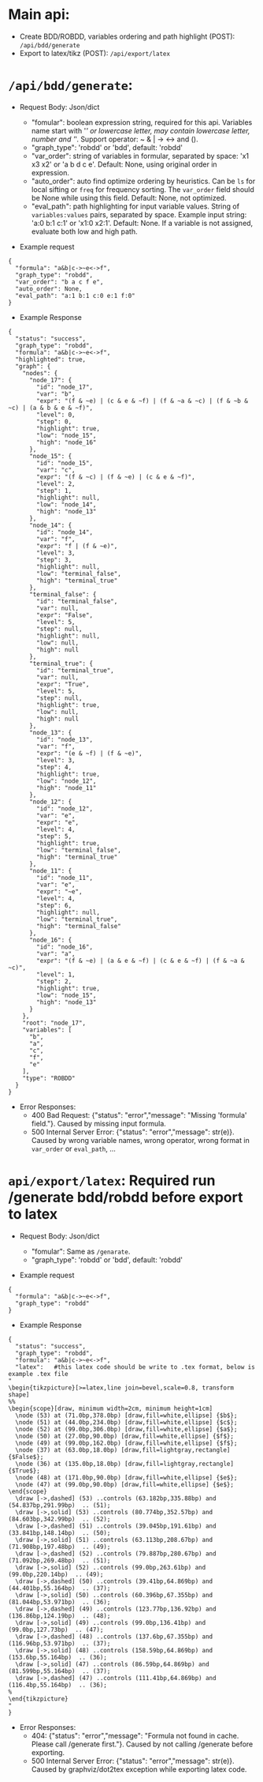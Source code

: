 # Main api:
 - Create BDD/ROBDD, variables ordering and path highlight (POST): `/api/bdd/generate`
 - Export to latex/tikz (POST): `/api/export/latex`


# `/api/bdd/generate`:
- Request Body: Json/dict
    - "fomular": boolean expression string, required for this api. Variables name start with '_' or lowercase letter, may contain lowercase letter, number and '_'. Support operator: ~ & | -> <-> and ().
    - "graph_type": 'robdd' or 'bdd', default: 'robdd'
    - "var_order": string of variables in formular, separated by space: 'x1 x3 x2' or 'a b d c e'. Default: None, using original order in expression.
    - "auto_order": auto find optimize ordering by heuristics. Can be `ls` for local sifting or `freq` for frequency sorting. The `var_order` field should be None while using this field. Default: None, not optimized.
    - "eval_path": path highlighting for input variable values. String of `variables:values` pairs, separated by space. Example input string: 'a:0 b:1 c:1' or 'x1:0 x2:1'. Default: None. If a variable is not assigned, evaluate both low and high path.

- Example request
```
{
  "formula": "a&b|c->~e<->f",
  "graph_type": "robdd",
  "var_order": "b a c f e",
  "auto_order": None,
  "eval_path": "a:1 b:1 c:0 e:1 f:0"
}
```
 
- Example Response 
```
{
  "status": "success",
  "graph_type": "robdd",
  "formula": "a&b|c->~e<->f",
  "highlighted": true,
  "graph": {
    "nodes": {
      "node_17": {
        "id": "node_17",
        "var": "b",
        "expr": "(f & ~e) | (c & e & ~f) | (f & ~a & ~c) | (f & ~b & ~c) | (a & b & e & ~f)",
        "level": 0,
        "step": 0,
        "highlight": true,
        "low": "node_15",
        "high": "node_16"
      },
      "node_15": {
        "id": "node_15",
        "var": "c",
        "expr": "(f & ~c) | (f & ~e) | (c & e & ~f)",
        "level": 2,
        "step": 1,
        "highlight": null,
        "low": "node_14",
        "high": "node_13"
      },
      "node_14": {
        "id": "node_14",
        "var": "f",
        "expr": "f | (f & ~e)",
        "level": 3,
        "step": 3,
        "highlight": null,
        "low": "terminal_false",
        "high": "terminal_true"
      },
      "terminal_false": {
        "id": "terminal_false",
        "var": null,
        "expr": "False",
        "level": 5,
        "step": null,
        "highlight": null,
        "low": null,
        "high": null
      },
      "terminal_true": {
        "id": "terminal_true",
        "var": null,
        "expr": "True",
        "level": 5,
        "step": null,
        "highlight": true,
        "low": null,
        "high": null
      },
      "node_13": {
        "id": "node_13",
        "var": "f",
        "expr": "(e & ~f) | (f & ~e)",
        "level": 3,
        "step": 4,
        "highlight": true,
        "low": "node_12",
        "high": "node_11"
      },
      "node_12": {
        "id": "node_12",
        "var": "e",
        "expr": "e",
        "level": 4,
        "step": 5,
        "highlight": true,
        "low": "terminal_false",
        "high": "terminal_true"
      },
      "node_11": {
        "id": "node_11",
        "var": "e",
        "expr": "~e",
        "level": 4,
        "step": 6,
        "highlight": null,
        "low": "terminal_true",
        "high": "terminal_false"
      },
      "node_16": {
        "id": "node_16",
        "var": "a",
        "expr": "(f & ~e) | (a & e & ~f) | (c & e & ~f) | (f & ~a & ~c)",
        "level": 1,
        "step": 2,
        "highlight": true,
        "low": "node_15",
        "high": "node_13"
      }
    },
    "root": "node_17",
    "variables": [
      "b",
      "a",
      "c",
      "f",
      "e"
    ],
    "type": "ROBDD"
  }
}
```
- Error Responses:
  - 400 Bad Request: {"status": "error","message": "Missing 'formula' field."}. Caused by missing input formula.
  - 500 Internal Server Error: {"status": "error","message": str(e)}. Caused by wrong variable names, wrong operator, wrong format in `var_order` or `eval_path`, ...

# `api/export/latex`: Required run /generate bdd/robdd before export to latex
- Request Body: Json/dict
    - "fomular": Same as `/genarate`.
    - "graph_type": 'robdd' or 'bdd', default: 'robdd'

- Example request
```
{
  "formula": "a&b|c->~e<->f",
  "graph_type": "robdd"
}
```

- Example Response 
```
{
  "status": "success",
  "graph_type": "robdd",
  "formula": "a&b|c->~e<->f",
  "latex":   #this latex code should be write to .tex format, below is example .tex file  
"
\begin{tikzpicture}[>=latex,line join=bevel,scale=0.8, transform shape]
%%
\begin{scope}[draw, minimum width=2cm, minimum height=1cm]
  \node (53) at (71.0bp,378.0bp) [draw,fill=white,ellipse] {$b$};
  \node (51) at (44.0bp,234.0bp) [draw,fill=white,ellipse] {$c$};
  \node (52) at (99.0bp,306.0bp) [draw,fill=white,ellipse] {$a$};
  \node (50) at (27.0bp,90.0bp) [draw,fill=white,ellipse] {$f$};
  \node (49) at (99.0bp,162.0bp) [draw,fill=white,ellipse] {$f$};
  \node (37) at (63.0bp,18.0bp) [draw,fill=lightgray,rectangle] {$False$};
  \node (36) at (135.0bp,18.0bp) [draw,fill=lightgray,rectangle] {$True$};
  \node (48) at (171.0bp,90.0bp) [draw,fill=white,ellipse] {$e$};
  \node (47) at (99.0bp,90.0bp) [draw,fill=white,ellipse] {$e$};
\end{scope}
  \draw [->,dashed] (53) ..controls (63.182bp,335.88bp) and (54.837bp,291.99bp)  .. (51);
  \draw [->,solid] (53) ..controls (80.774bp,352.57bp) and (84.603bp,342.99bp)  .. (52);
  \draw [->,dashed] (51) ..controls (39.045bp,191.61bp) and (33.841bp,148.14bp)  .. (50);
  \draw [->,solid] (51) ..controls (63.113bp,208.67bp) and (71.908bp,197.48bp)  .. (49);
  \draw [->,dashed] (52) ..controls (79.887bp,280.67bp) and (71.092bp,269.48bp)  .. (51);
  \draw [->,solid] (52) ..controls (99.0bp,263.61bp) and (99.0bp,220.14bp)  .. (49);
  \draw [->,dashed] (50) ..controls (39.41bp,64.869bp) and (44.401bp,55.164bp)  .. (37);
  \draw [->,solid] (50) ..controls (60.396bp,67.355bp) and (81.044bp,53.971bp)  .. (36);
  \draw [->,dashed] (49) ..controls (123.77bp,136.92bp) and (136.86bp,124.19bp)  .. (48);
  \draw [->,solid] (49) ..controls (99.0bp,136.41bp) and (99.0bp,127.73bp)  .. (47);
  \draw [->,dashed] (48) ..controls (137.6bp,67.355bp) and (116.96bp,53.971bp)  .. (37);
  \draw [->,solid] (48) ..controls (158.59bp,64.869bp) and (153.6bp,55.164bp)  .. (36);
  \draw [->,solid] (47) ..controls (86.59bp,64.869bp) and (81.599bp,55.164bp)  .. (37);
  \draw [->,dashed] (47) ..controls (111.41bp,64.869bp) and (116.4bp,55.164bp)  .. (36);
%
\end{tikzpicture}
"
}
```
- Error Responses:
  - 404: {"status": "error","message": "Formula not found in cache. Please call /generate first."}. Caused by not calling /generate before exporting.
  - 500 Internal Server Error: {"status": "error","message": str(e)}. Caused by graphviz/dot2tex exception while exporting latex code.
